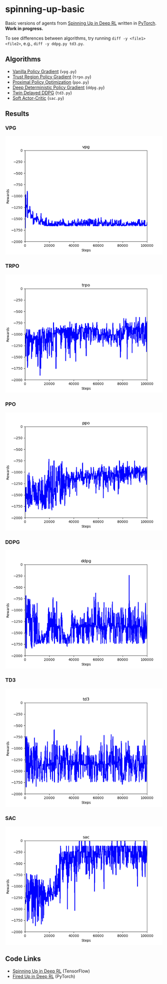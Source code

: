 # spinning-up-basic

Basic versions of agents from [Spinning Up in Deep RL](https://spinningup.openai.com/) written in [PyTorch](https://pytorch.org/). **Work in progress.**

To see differences between algorithms, try running `diff -y <file1> <file2>`, e.g., `diff -y ddpg.py td3.py`.

## Algorithms

- [Vanilla Policy Gradient](https://spinningup.openai.com/en/latest/algorithms/vpg.html) (`vpg.py`)
- [Trust Region Policy Gradient](https://spinningup.openai.com/en/latest/algorithms/trpo.html) (`trpo.py`)
- [Proximal Policy Optimization](https://spinningup.openai.com/en/latest/algorithms/ppo.html) (`ppo.py`)
- [Deep Deterministic Policy Gradient](https://spinningup.openai.com/en/latest/algorithms/ddpg.html) (`ddpg.py`)
- [Twin Delayed DDPG](https://spinningup.openai.com/en/latest/algorithms/td3.html) (`td3.py`)
- [Soft Actor-Critic](https://spinningup.openai.com/en/latest/algorithms/sac.html) (`sac.py`)

## Results

### VPG

![VPG](results/vpg.png)

### TRPO

![TRPO](results/trpo.png)

### PPO

![PPO](results/ppo.png)

### DDPG

![DDPG](results/ddpg.png)

### TD3

![TD3](results/td3.png)

### SAC

![SAC](results/sac.png)

## Code Links

- [Spinning Up in Deep RL](https://github.com/openai/spinningup) (TensorFlow)
- [Fired Up in Deep RL](https://github.com/kashif/firedup) (PyTorch)
